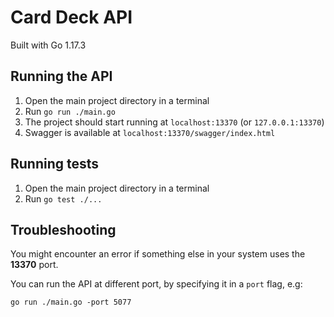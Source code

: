 # Card Deck API
Built with Go 1.17.3

## Running the API
1. Open the main project directory in a terminal
2. Run `go run ./main.go`
3. The project should start running at `localhost:13370` (or `127.0.0.1:13370`)
4. Swagger is available at `localhost:13370/swagger/index.html`

## Running tests
1. Open the main project directory in a terminal
2. Run `go test ./...`

## Troubleshooting
You might encounter an error if something else in your system uses the **13370** port.

You can run the API at different port, by specifying it in a `port` flag, e.g:
```
go run ./main.go -port 5077
```
